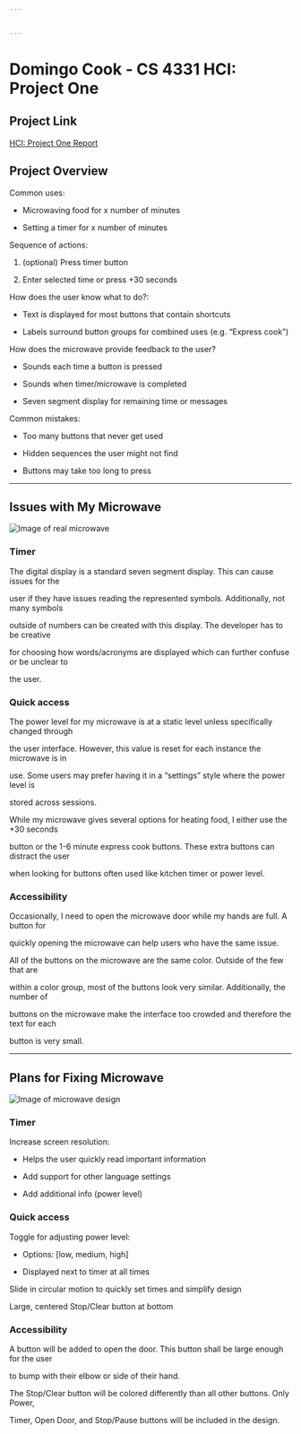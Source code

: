```yaml
---


---
```


<h1 id="domingo-cook---cs-4331-hci-project-one">Domingo Cook - CS 4331 HCI: Project One</h1>
<h2 id="project-link">Project Link</h2>
<p><a href="https://dj9123.github.io/p1DomingoCook/">HCI: Project One Report</a></p>
<h2 id="project-overview">Project Overview</h2>
<p>Common uses:</p>
<ul>
<li>
<p>Microwaving food for x number of minutes</p>
</li>
<li>
<p>Setting a timer for x number of minutes</p>
</li>
</ul>
<p>Sequence of actions:</p>
<ol>
<li>
<p>(optional) Press timer button</p>
</li>
<li>
<p>Enter selected time or press +30 seconds</p>
</li>
</ol>
<p>How does the user know what to do?:</p>
<ul>
<li>
<p>Text is displayed for most buttons that contain shortcuts</p>
</li>
<li>
<p>Labels surround button groups for combined uses (e.g. “Express cook”)</p>
</li>
</ul>
<p>How does the microwave provide feedback to the user?</p>
<ul>
<li>
<p>Sounds each time a button is pressed</p>
</li>
<li>
<p>Sounds when timer/microwave is completed</p>
</li>
<li>
<p>Seven segment display for remaining time or messages</p>
</li>
</ul>
<p>Common mistakes:</p>
<ul>
<li>
<p>Too many buttons that never get used</p>
</li>
<li>
<p>Hidden sequences the user might not find</p>
</li>
<li>
<p>Buttons may take too long to press</p>
</li>
</ul>
<hr>
<h2 id="issues-with-my-microwave">Issues with My Microwave</h2>
<p><img src="https://i.imgur.com/2EfoaSO.gif" alt="Image of real microwave"></p>
<h3 id="timer">Timer</h3>
<p>The digital display is a standard seven segment display. This can cause issues for the</p>
<p>user if they have issues reading the represented symbols. Additionally, not many symbols</p>
<p>outside of numbers can be created with this display. The developer has to be creative</p>
<p>for choosing how words/acronyms are displayed which can further confuse or be unclear to</p>
<p>the user.</p>
<h3 id="quick-access">Quick access</h3>
<p>The power level for my microwave is at a static level unless specifically changed through</p>
<p>the user interface. However, this value is reset for each instance the microwave is in</p>
<p>use. Some users may prefer having it in a “settings” style where the power level is</p>
<p>stored across sessions.</p>
<p>While my microwave gives several options for heating food, I either use the +30 seconds</p>
<p>button or the 1-6 minute express cook buttons. These extra buttons can distract the user</p>
<p>when looking for buttons often used like kitchen timer or power level.</p>
<h3 id="accessibility">Accessibility</h3>
<p>Occasionally, I need to open the microwave door while my hands are full. A button for</p>
<p>quickly opening the microwave can help users who have the same issue.</p>
<p>All of the buttons on the microwave are the same color. Outside of the few that are</p>
<p>within a color group, most of the buttons look very similar. Additionally, the number of</p>
<p>buttons on the microwave make the interface too crowded and therefore the text for each</p>
<p>button is very small.</p>
<hr>
<h2 id="plans-for-fixing-microwave">Plans for Fixing Microwave</h2>
<p><img src="https://i.imgur.com/zJlRzT9.png" alt="Image of microwave design"></p>
<h3 id="timer-1">Timer</h3>
<p>Increase screen resolution:</p>
<ul>
<li>
<p>Helps the user quickly read important information</p>
</li>
<li>
<p>Add support for other language settings</p>
</li>
<li>
<p>Add additional info (power level)</p>
</li>
</ul>
<h3 id="quick-access-1">Quick access</h3>
<p>Toggle for adjusting power level:</p>
<ul>
<li>
<p>Options: [low, medium, high]</p>
</li>
<li>
<p>Displayed next to timer at all times</p>
</li>
</ul>
<p>Slide in circular motion to quickly set times and simplify design</p>
<p>Large, centered Stop/Clear button at bottom</p>
<h3 id="accessibility-1">Accessibility</h3>
<p>A button will be added to open the door. This button shall be large enough for the user</p>
<p>to bump with their elbow or side of their hand.</p>
<p>The Stop/Clear button will be colored differently than all other buttons. Only Power,</p>
<p>Timer, Open Door, and Stop/Pause buttons will be included in the design.</p>

